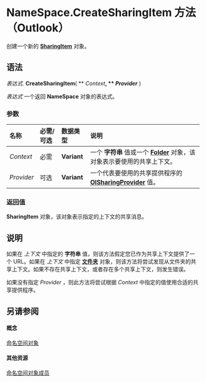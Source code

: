 
# NameSpace.CreateSharingItem 方法 （Outlook）

创建一个新的  **[SharingItem](63dd3451-44f3-7cc4-c6e2-7dad5835a7d2.md)** 对象。


## 语法

 _表达式_. **CreateSharingItem**( ** _Context_**, ** _Provider_** )

 _表达式_ 一个返回 **NameSpace** 对象的表达式。


### 参数



|**名称**|**必需/可选**|**数据类型**|**说明**|
|:-----|:-----|:-----|:-----|
| _Context_|必需|**Variant**|一个 **字符串** 值或一个 **[Folder](3cf6cda8-6d70-666e-2643-9d9c5b9cacfc.md)** 对象，该对象表示要使用的共享上下文。|
| _Provider_|可选|**Variant**|一个代表要使用的共享提供程序的  **[OlSharingProvider](b42c20dc-e90d-264b-38d7-686cd74a547f.md)** 值。|

### 返回值

 **SharingItem** 对象，该对象表示指定的上下文的共享消息。


## 说明

如果在 _上下文_ 中指定的 **字符串** 值，则该方法假定您已作为共享上下文提供了一个 URL。如果在 _上下文_ 中指定 **[文件夹](3cf6cda8-6d70-666e-2643-9d9c5b9cacfc.md)** 对象，则该方法将尝试发现从文件夹的共享上下文。如果不存在共享上下文，或者存在多个共享上下文，则发生错误。

如果没有指定  _Provider_ ，则此方法将尝试根据 _Context_ 中指定的值使用合适的共享提供程序。


## 另请参阅


#### 概念


[命名空间对象](f0dcaa19-07f5-5d42-a3bf-2e42b7885644.md)
#### 其他资源


[命名空间对象成员](d7a978a3-a2c8-6195-c5f8-af8773500456.md)